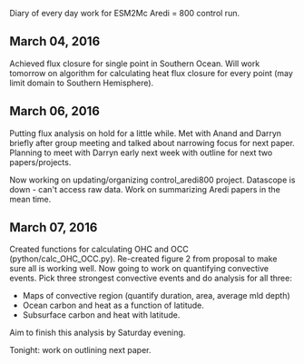 Diary of every day work for ESM2Mc Aredi = 800 control run. 

## March 04, 2016
Achieved flux closure for single point in Southern Ocean. Will work tomorrow on algorithm for calculating heat flux closure for every point (may limit domain to Southern Hemisphere). 

## March 06, 2016
Putting flux analysis on hold for a little while. Met with Anand and Darryn briefly after group meeting and talked about narrowing focus for next paper. Planning to meet with Darryn early next week with outline for next two papers/projects. 

Now working on updating/organizing control_aredi800 project. Datascope is down - can't access raw data. Work on summarizing Aredi papers in the mean time. 

## March 07, 2016
Created functions for calculating OHC and OCC (python/calc_OHC_OCC.py). Re-created figure 2 from proposal to make sure all is working well. Now going to work on quantifying convective events. Pick three strongest convective events and do analysis for all three: 
* Maps of convective region (quantify duration, area, average mld depth) 
* Ocean carbon and heat as a function of latitude.  
* Subsurface carbon and heat with latitude. 

Aim to finish this analysis by Saturday evening. 

Tonight: work on outlining next paper. 
